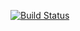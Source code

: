 [![Build Status](https://travis-ci.org/teantut/Lab-Text.svg?branch=main)](https://travis-ci.org/teantut/Lab-Text)